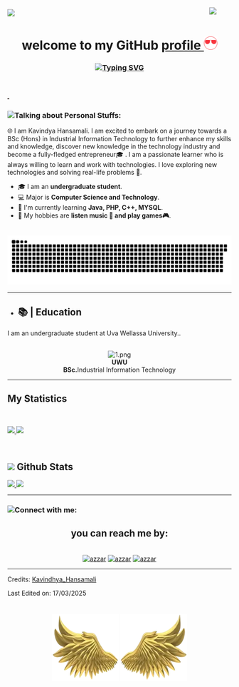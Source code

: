 ## <picture><img src = "https://github.com/7oSkaaa/7oSkaaa/blob/main/Images/about_me.gif?raw=true" width = 50px></picture><img src = "https://media.giphy.com/media/du3J3cXyzhj75IOgvA/giphy.gif" align="right" width = 50px></picture>

<h1 align="center">welcome to my GitHub <a href="https://tonynguyenit18.github.io/">profile <a> <img width="30" src="https://raw.githubusercontent.com/tonynguyenit18/tonynguyenit18/main/static/happy-face.gif"></h1>

<h3 align = "center">
<a href="https://git.io/typing-svg"><img src="https://readme-typing-svg.demolab.com?font=Fira+Code&size=75&duration=800&pause=300&color=66FFFF&background=000000EE&center=true&multiline=true&width=1920&height=200&lines=Hello+there+!;+I'm+Kavindhya..&hearts;" alt="Typing SVG" /></a>
</h3>
<p align="center">
<br>
<p><img src="https://raw.githubusercontent.com/vibrantfix/vibrantfix/main/assets/gif/hello.gif" width="4px">  
  
### <img src="https://media.giphy.com/media/VgCDAzcKvsR6OM0uWg/giphy.gif" width="40">Talking about Personal Stuffs:
🌐 I am Kavindya Hansamali. I am excited to embark on a journey towards a BSc (Hons) in Industrial Information Technology to further enhance my skills and knowledge, discover new knowledge in the technology industry and become a fully-fledged entrepreneur🎓 . I am a passionate learner who is always willing to learn and work with technologies. I love exploring new technologies and solving real-life problems 🚀.

- 🎓 I am an **undergraduate student**.
- 💻 Major is **Computer Science and Technology**.
- 🌱 I'm currently learning **Java, PHP, C++, MYSQL**. 
- 🤔 My hobbies are **listen music 🎵 and play games🎮**.
</p>
<div align="center">
  <br>
  <img alt="snake eating my contributions" src="https://raw.githubusercontent.com/codediaz/codediaz/output/github-contribution-grid-snake.svg" width="600" />
  <br/>
</div>

---

- <h2>📚 | Education</h2>
<p>I am an undergraduate student at Uva Wellassa University..</p><br>

<div align="center">
      <tr>
      <td align="center">
        <img src="https://th.bing.com/th/id/OIP.DokO0dmqpSOrn6f-YmNDzQHaHa?rs=1&pid=ImgDetMain.png" height="100" alt="1.png"/><br>
        <strong>UWU</strong><br><strong>BSc.</strong>Industrial Information Technology <br>
       </td>
</div>

---
## My Statistics

<br/>
<p align="left">
  <a href="https://github.com/Kavindhya-Hansamali/Kavindhya-Hansamali/edit/main/README.md">
  <img width="29.5%" src="https://github-readme-stats.vercel.app/api?username=Kavindhya-Hansamali&show_icons=true&theme=gruvbox&hide_border=true" />                 
    <img width="29.5%" src="https://github-readme-streak-stats.herokuapp.com/?user=Kavindhya-Hansamali&theme=gruvbox&hide_border=true" />
  </a>
</p>
<br>



## <picture> <img src = "https://github.com/7oSkaaa/7oSkaaa/blob/main/Images/Statistics.gif?raw=true" width = 50px>  </picture> Github Stats
<p align="left">
  <a href="https://github.com/Kavindhya-Hansamali/Kavindhya-Hansamali/edit/main/README.md">
  <img width="25.5%" src="https://github-readme-stats.vercel.app/api?username=Kavindhya-Hansamali&show_icons=true&locale=en&count_private=true&hide_rank=true&custom_title=My%20GitHub%20Stats&disable_animations=true&theme=tokyonight"/>
    <img width="49.5%" src="https://github-readme-activity-graph.vercel.app/graph?username=Kavindhya-Hansamali&theme=react-dark&hide_border=true&area=true" />
  </a>
</p>

---

<h3 align="left"><img src='https://raw.githubusercontent.com/ShahriarShafin/ShahriarShafin/main/Assets/handshake.gif' width="100px">Connect with me:</h3>
<h2 align="center">you can reach me by:</h2>
    <p align="center">
      <br/>
      <a href="https://linkedin.com/in/kavindhya hansamali" target="blank"><img align="center"
         src="https://img.shields.io/badge/linkedin-%231DA1F2.svg?style=for-the-badge&logo=linkedin&logoColor=white"
         alt="azzar" height="30"/></a>
      <a href="https://www.facebook.com/share/15XYHi87UV/?mibextid=wwXIfr" target="blank"><img align="center"
         src="https://img.shields.io/badge/facebook-4267B2.svg?style=for-the-badge&logo=facebook&logoColor=white"
         alt="azzar" height="30"/></a>
      <a href="kavindhyahansamali227@gmail.com" target="blank"><img align="center"
         src="https://img.shields.io/badge/gmail-EA4335.svg?style=for-the-badge&logo=gmail&logoColor=white"
         alt="azzar" height="30"/></a>
    </p>
  
-----
Credits: [Kavindhya_Hansamali](https://github.com/Kavindhya-Hansamali/Kavindhya-Hansamali/edit/main/README.md)

Last Edited on: 17/03/2025
#


<p align="center">
  <img height="150" width="150" src="https://github.com/GovindSingh9447/GovindSingh9447/blob/main/WEBP/left.webp">

  <img height="150" width="150" src="https://github.com/GovindSingh9447/GovindSingh9447/blob/main/WEBP/right.webp">
</p>

#

